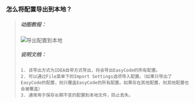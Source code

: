 ### 怎么将配置导出到本地？
> ##### 动图教程：
> ![导出配置到本地](https://gitee.com/makejava/EasyCode/raw/master/%E6%95%99%E7%A8%8B%E5%9B%BE%E7%89%87/1-7/%E5%AF%BC%E5%87%BA%E9%85%8D%E7%BD%AE%E8%87%B3%E6%9C%AC%E5%9C%B0.gif "导出配置到本地")
> ##### 说明文档：
> ``` 说明文档：
> 1. 该导出方式为IDEA自带方式导出，将会导出EasyCode的所有配置。
> 2. 可以通过File菜单下的Import Settings选项导入配置。（如果只导出了EasyCode的配置，则只覆盖EasyCode的所有配置。如果存在其他配置，则其他配置也会被覆盖）
> 3. 通常用于保存长期不变的配置到本地文件，防止丢失。
> ```